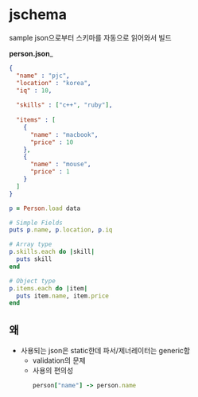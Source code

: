 # jschema

sample json으로부터 스키마를 자동으로 읽어와서 빌드

__person.json___
```json
{
  "name" : "pjc",
  "location" : "korea",
  "iq" : 10,
  
  "skills" : ["c++", "ruby"],
  
  "items" : [
    {
      "name" : "macbook",
      "price" : 10
    },
    {
      "name" : "mouse",
      "price" : 1
    }
  ]
}
```
```ruby
p = Person.load data

# Simple Fields
puts p.name, p.location, p.iq

# Array type
p.skills.each do |skill|
  puts skill
end

# Object type
p.items.each do |item|
  puts item.name, item.price
end
```

왜
----
* 사용되는 json은 static한데 파서/제너레이터는 generic함
  * validation의 문제
  * 사용의 편의성
      ```ruby
      person["name"] -> person.name 
      ```
